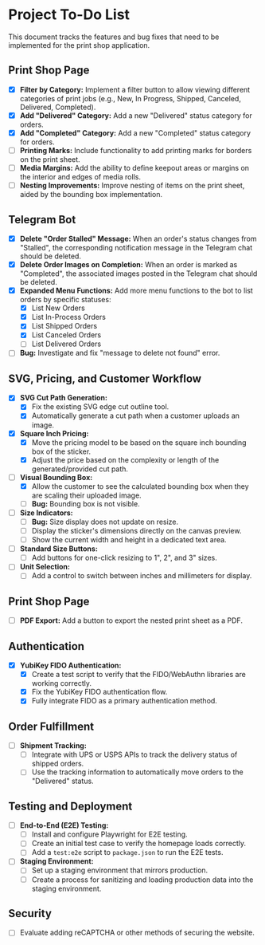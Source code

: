 # Project To-Do List

This document tracks the features and bug fixes that need to be implemented for the print shop application.

## Print Shop Page

- [x] **Filter by Category:** Implement a filter button to allow viewing different categories of print jobs (e.g., New, In Progress, Shipped, Canceled, Delivered, Completed).
- [x] **Add "Delivered" Category:** Add a new "Delivered" status category for orders.
- [x] **Add "Completed" Category:** Add a new "Completed" status category for orders.
- [ ] **Printing Marks:** Include functionality to add printing marks for borders on the print sheet.
- [ ] **Media Margins:** Add the ability to define keepout areas or margins on the interior and edges of media rolls.
- [ ] **Nesting Improvements:** Improve nesting of items on the print sheet, aided by the bounding box implementation.

## Telegram Bot

- [x] **Delete "Order Stalled" Message:** When an order's status changes from "Stalled", the corresponding notification message in the Telegram chat should be deleted.
- [x] **Delete Order Images on Completion:** When an order is marked as "Completed", the associated images posted in the Telegram chat should be deleted.
- [x] **Expanded Menu Functions:** Add more menu functions to the bot to list orders by specific statuses:
    - [x] List New Orders
    - [x] List In-Process Orders
    - [x] List Shipped Orders
    - [x] List Canceled Orders
    - [ ] List Delivered Orders
- [ ] **Bug:** Investigate and fix "message to delete not found" error.

## SVG, Pricing, and Customer Workflow

- [x] **SVG Cut Path Generation:**
    - [x] Fix the existing SVG edge cut outline tool.
    - [x] Automatically generate a cut path when a customer uploads an image.
- [x] **Square Inch Pricing:**
    - [x] Move the pricing model to be based on the square inch bounding box of the sticker.
    - [x] Adjust the price based on the complexity or length of the generated/provided cut path.
- [ ] **Visual Bounding Box:**
    - [x] Allow the customer to see the calculated bounding box when they are scaling their uploaded image.
    - [ ] **Bug:** Bounding box is not visible.
- [ ] **Size Indicators:**
    - [ ] **Bug:** Size display does not update on resize.
    - [ ] Display the sticker's dimensions directly on the canvas preview.
    - [ ] Show the current width and height in a dedicated text area.
- [ ] **Standard Size Buttons:**
    - [ ] Add buttons for one-click resizing to 1", 2", and 3" sizes.
- [ ] **Unit Selection:**
    - [ ] Add a control to switch between inches and millimeters for display.

## Print Shop Page
- [ ] **PDF Export:** Add a button to export the nested print sheet as a PDF.

## Authentication

- [x] **YubiKey FIDO Authentication:**
    - [x] Create a test script to verify that the FIDO/WebAuthn libraries are working correctly.
    - [x] Fix the YubiKey FIDO authentication flow.
    - [x] Fully integrate FIDO as a primary authentication method.

## Order Fulfillment

- [ ] **Shipment Tracking:**
    - [ ] Integrate with UPS or USPS APIs to track the delivery status of shipped orders.
    - [ ] Use the tracking information to automatically move orders to the "Delivered" status.

## Testing and Deployment

- [ ] **End-to-End (E2E) Testing:**
    - [ ] Install and configure Playwright for E2E testing.
    - [ ] Create an initial test case to verify the homepage loads correctly.
    - [ ] Add a `test:e2e` script to `package.json` to run the E2E tests.
- [ ] **Staging Environment:**
    - [ ] Set up a staging environment that mirrors production.
    - [ ] Create a process for sanitizing and loading production data into the staging environment.

## Security
- [ ] Evaluate adding reCAPTCHA or other methods of securing the website.
